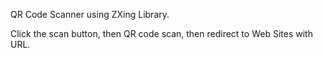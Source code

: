 QR Code Scanner using ZXing Library.

Click the scan button, then QR code scan, then redirect to Web Sites with URL.
